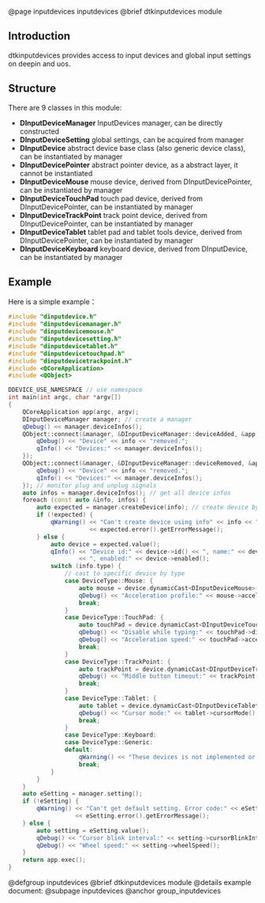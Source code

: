 @page inputdevices inputdevices
@brief dtkinputdevices module

## Introduction

dtkinputdevices provides access to input devices and global input settings on deepin and uos.

## Structure

There are 9 classes in this module:

+ **DInputDeviceManager** InputDevices manager, can be directly constructed
+ **DInputDeviceSetting** global settings, can be acquired from manager
+ **DInputDevice** abstract device base class (also generic device class), can be instantiated by manager
+ **DInputDevicePointer** abstract pointer device, as a abstract layer, it cannot be instantiated
+ **DInputDeviceMouse** mouse device, derived from DInputDevicePointer, can be instantiated by manager
+ **DInputDeviceTouchPad** touch pad device, derived from DInputDevicePointer, can be instantiated by manager
+ **DInputDeviceTrackPoint** track point device, derived from DInputDevicePointer, can be instantiated by manager
+ **DInputDeviceTablet** tablet pad and tablet tools device, derived from DInputDevicePointer, can be instantiated by manager
+ **DInputDeviceKeyboard** keyboard device, derived from DInputDevice, can be instantiated by manager

## Example

Here is a simple example：

```cpp
#include "dinputdevice.h"
#include "dinputdevicemanager.h"
#include "dinputdevicemouse.h"
#include "dinputdevicesetting.h"
#include "dinputdevicetablet.h"
#include "dinputdevicetouchpad.h"
#include "dinputdevicetrackpoint.h"
#include <QCoreApplication>
#include <QObject>

DDEVICE_USE_NAMESPACE // use namespace
int main(int argc, char *argv[])
{
    QCoreApplication app(argc, argv);
    DInputDeviceManager manager; // create a manager
    qDebug() << manager.deviceInfos();
    QObject::connect(&manager, &DInputDeviceManager::deviceAdded, &app, [&](const DeviceInfo &info) {
        qDebug() << "Device" << info << "removed.";
        qInfo() << "Devices:" << manager.deviceInfos();
    });
    QObject::connect(&manager, &DInputDeviceManager::deviceRemoved, &app, [&](const DeviceInfo &info) {
        qDebug() << "Device" << info << "removed.";
        qInfo() << "Devices:" << manager.deviceInfos();
    }); // monitor plug and unplug signals
    auto infos = manager.deviceInfos(); // get all device infos
    foreach (const auto &info, infos) {
        auto expected = manager.createDevice(info); // create device by info
        if (!expected) {
            qWarning() << "Can't create device using info" << info << ". Error code:" << expected.error().getErrorCode() << ","
                       << expected.error().getErrorMessage();
        } else {
            auto device = expected.value();
            qInfo() << "Device id:" << device->id() << ", name:" << device->name() << ", type:" << device->type()
                    << ", enabled:" << device->enabled();
            switch (info.type) {
                // cast to specific device by type
                case DeviceType::Mouse: {
                    auto mouse = device.dynamicCast<DInputDeviceMouse>();
                    qDebug() << "Acceleration profile:" << mouse->accelerationProfile();
                    break;
                }
                case DeviceType::TouchPad: {
                    auto touchPad = device.dynamicCast<DInputDeviceTouchPad>();
                    qDebug() << "Disable while typing:" << touchPad->disableWhileTyping();
                    qDebug() << "Acceleration speed:" << touchPad->accelerationSpeed();
                    break;
                }
                case DeviceType::TrackPoint: {
                    auto trackPoint = device.dynamicCast<DInputDeviceTrackPoint>();
                    qDebug() << "Middle button timeout:" << trackPoint->middleButtonTimeout();
                    break;
                }
                case DeviceType::Tablet: {
                    auto tablet = device.dynamicCast<DInputDeviceTablet>();
                    qDebug() << "Cursor mode:" << tablet->cursorMode();
                    break;
                }
                case DeviceType::Keyboard:
                case DeviceType::Generic:
                default:
                    qWarning() << "These devices is not implemented or recognized.";
                    break;
            }
        }
    }
    auto eSetting = manager.setting();
    if (!eSetting) {
        qWarning() << "Can't get default setting. Error code:" << eSetting.error().getErrorCode() << ","
                   << eSetting.error().getErrorMessage();
    } else {
        auto setting = eSetting.value();
        qDebug() << "Cursor blink interval:" << setting->cursorBlinkInterval();
        qDebug() << "Wheel speed:" << setting->wheelSpeed();
    }
    return app.exec();
}
```

@defgroup inputdevices
@brief dtkinputdevices module
@details example document:
@subpage inputdevices
@anchor group_inputdevices

